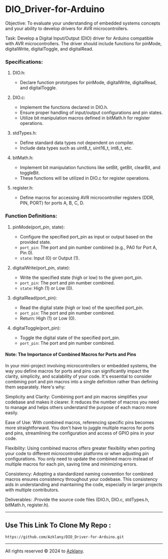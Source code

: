 # DIO_Driver-for-Arduino
Objective:
To evaluate your understanding of embedded systems concepts and your ability to develop drivers for AVR microcontrollers.

Task:
Develop a Digital Input/Output (DIO) driver for Arduino compatible with AVR microcontrollers. The driver should include functions for pinMode, digitalWrite, digitalToggle, and digitalRead.

### Specifications:

1. DIO.h:
   - Declare function prototypes for pinMode, digitalWrite, digitalRead, and digitalToggle.

2. DIO.c:
   - Implement the functions declared in DIO.h.
   - Ensure proper handling of input/output configurations and pin states.
   - Utilize bit manipulation macros defined in bitMath.h for register operations.

3. stdTypes.h:
   - Define standard data types not dependent on compiler.
   - Include data types such as uint8_t, uint16_t, int8_t, etc.

4. bitMath.h:
   - Implement bit manipulation functions like setBit, getBit, clearBit, and toggleBit.
   - These functions will be utilized in DIO.c for register operations.

5. register.h:
   - Define macros for accessing AVR microcontroller registers (DDR, PIN, PORT) for ports A, B, C, D.

### Function Definitions:

1. pinMode(port_pin, state):
   - Configure the specified port_pin as input or output based on the provided state.
   - `port_pin`: The port and pin number combined (e.g., PA0 for Port A, Pin 0).
   - `state`: Input (0) or Output (1).

2. digitalWrite(port_pin, state):
   - Write the specified state (high or low) to the given port_pin.
   - `port_pin`: The port and pin number combined.
   - `state`: High (1) or Low (0).

3. digitalRead(port_pin):
   - Read the digital state (high or low) of the specified port_pin.
   - `port_pin`: The port and pin number combined.
   - Return: High (1) or Low (0).

4. digitalToggle(port_pin):
   - Toggle the digital state of the specified port_pin.
   - `port_pin`: The port and pin number combined.

#### Note: The Importance of Combined Macros for Ports and Pins

In your mini-project involving microcontrollers or embedded systems, the way you define macros for ports and pins can significantly impact the clarity, simplicity, and scalability of your code. It's essential to consider combining port and pin macros into a single definition rather than defining them separately. Here's why:

Simplicity and Clarity: Combining port and pin macros simplifies your codebase and makes it clearer. It reduces the number of macros you need to manage and helps others understand the purpose of each macro more easily.

Ease of Use: With combined macros, referencing specific pins becomes more straightforward. You don't have to juggle multiple macros for ports and pins, streamlining the configuration and access of GPIO pins in your code.

Flexibility: Using combined macros offers greater flexibility when porting your code to different microcontroller platforms or when adjusting pin configurations. You only need to update the combined macro instead of multiple macros for each pin, saving time and minimizing errors.

Consistency: Adopting a standardized naming convention for combined macros ensures consistency throughout your codebase. This consistency aids in understanding and maintaining the code, especially in larger projects with multiple contributors.

Deliverables: .Provide the source code files (DIO.h, DIO.c, stdTypes.h, bitMath.h, register.h).

<hr>

## Use This Link To Clone My Repo :
   ```
  https://github.com/Azklany/DIO_Driver-for-Arduino.git
  ```
<hr>

All rights reserved © 2024 to [Azklany](https://www.linkedin.com/in/azklany).

